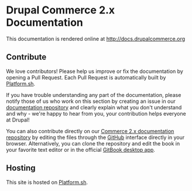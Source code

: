 # Drupal Commerce 2.x Documentation

This documentation is rendered online at http://docs.drupalcommerce.org

## Contribute

We love contributors! Please help us improve or fix the documentation by opening a Pull Request. Each Pull Request is automatically built by [Platform.sh](https://platform.sh).

If you have trouble understanding any part of the documentation, please notify those of us who work on this section by creating an issue in our [documentation repository](https://github.com/drupalcommerce/commerce-docs) and clearly explain what you don't understand and why - we're happy to hear from you, your contribution helps everyone at Drupal!

You can also contribute directly on our [Commerce 2.x documentation repository](https://github.com/drupalcommerce/commerce-docs) by editing the files through the [GitHub](https://github.com/) interface directly in your browser. Alternatively, you can clone the repository and edit the book in your favorite text editor or in the official [GitBook desktop app](https://github.com/GitbookIO/editor).

## Hosting

This site is hosted on [Platform.sh](https://platform.sh).
